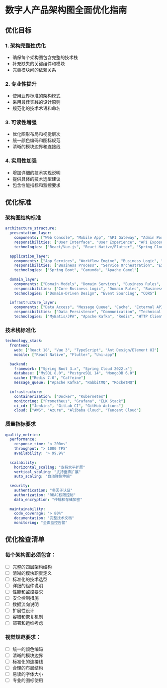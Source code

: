 # 数字人产品架构图全面优化指南

## 优化目标

### 1. 架构完整性优化
- 确保每个架构图包含完整的技术栈
- 补充缺失的关键组件和模块
- 完善模块间的依赖关系

### 2. 专业性提升
- 使用业界标准的架构模式
- 采用最佳实践的设计原则
- 规范化的技术术语和命名

### 3. 可读性增强
- 优化图形布局和视觉层次
- 统一颜色编码和图标规范
- 清晰的模块边界和连接线

### 4. 实用性加强
- 增加详细的技术实现说明
- 提供具体的技术选型建议
- 包含性能指标和监控要求

## 优化标准

### 架构图结构标准
```yaml
architecture_structure:
  presentation_layer:
    components: ["Web Console", "Mobile App", "API Gateway", "Admin Portal"]
    responsibilities: ["User Interface", "User Experience", "API Exposure"]
    technologies: ["React/Vue.js", "React Native/Flutter", "Spring Cloud Gateway"]
  
  application_layer:
    components: ["App Services", "Workflow Engine", "Business Logic", "Integration Services"]
    responsibilities: ["Business Process", "Service Orchestration", "External Integration"]
    technologies: ["Spring Boot", "Camunda", "Apache Camel"]
  
  domain_layer:
    components: ["Domain Models", "Domain Services", "Business Rules", "Event Handlers"]
    responsibilities: ["Core Business Logic", "Domain Rules", "Business Entities"]
    technologies: ["Domain-Driven Design", "Event Sourcing", "CQRS"]
  
  infrastructure_layer:
    components: ["Data Access", "Message Queue", "Cache", "External APIs"]
    responsibilities: ["Data Persistence", "Communication", "Technical Services"]
    technologies: ["MyBatis/JPA", "Apache Kafka", "Redis", "HTTP Client"]
```

### 技术栈标准化
```yaml
technology_stack:
  frontend:
    web: ["React 18", "Vue 3", "TypeScript", "Ant Design/Element UI"]
    mobile: ["React Native", "Flutter", "Uni-app"]
    
  backend:
    framework: ["Spring Boot 3.x", "Spring Cloud 2022.x"]
    database: ["MySQL 8.0", "PostgreSQL 14", "MongoDB 6.0"]
    cache: ["Redis 7.0", "Caffeine"]
    message_queue: ["Apache Kafka", "RabbitMQ", "RocketMQ"]
    
  infrastructure:
    containerization: ["Docker", "Kubernetes"]
    monitoring: ["Prometheus", "Grafana", "ELK Stack"]
    ci_cd: ["Jenkins", "GitLab CI", "GitHub Actions"]
    cloud: ["AWS", "Azure", "Alibaba Cloud", "Tencent Cloud"]
```

### 质量指标要求
```yaml
quality_metrics:
  performance:
    response_time: "< 200ms"
    throughput: "> 1000 TPS"
    availability: "> 99.9%"
    
  scalability:
    horizontal_scaling: "支持水平扩展"
    vertical_scaling: "支持垂直扩展"
    auto_scaling: "自动弹性伸缩"
    
  security:
    authentication: "多因子认证"
    authorization: "RBAC权限控制"
    data_encryption: "传输和存储加密"
    
  maintainability:
    code_coverage: "> 80%"
    documentation: "完整技术文档"
    monitoring: "全面监控告警"
```

## 优化检查清单

### 每个架构图必须包含：
- [ ] 完整的四层架构结构
- [ ] 清晰的模块职责定义
- [ ] 标准化的技术选型
- [ ] 详细的组件说明
- [ ] 性能和监控要求
- [ ] 安全控制措施
- [ ] 数据流向说明
- [ ] 扩展性设计
- [ ] 容错和恢复机制
- [ ] 部署和运维考虑

### 视觉规范要求：
- [ ] 统一的颜色编码
- [ ] 清晰的模块边界
- [ ] 标准化的连接线
- [ ] 合理的布局结构
- [ ] 易读的字体大小
- [ ] 专业的图标使用